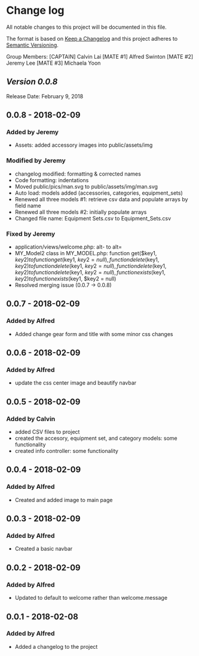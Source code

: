 # Change log
All notable changes to this project will be documented in this file.

The format is based on [Keep a Changelog](http://keepachangelog.com/en/1.0.0/)
and this project adheres to [Semantic Versioning](http://semver.org/spec/v2.0.0.html).

Group Members:
[CAPTAIN] Calvin Lai
[MATE #1] Alfred Swinton
[MATE #2] Jeremy Lee
[MATE #3] Michaela Yoon

## *Version 0.0.8*

Release Date: February 9, 2018

## 0.0.8 - 2018-02-09
### Added by Jeremy
- Assets: added accessory images into public/assets/img

### Modified by Jeremy
- changelog modified: formatting & corrected names
- Code formatting: indentations
- Moved public/pics/man.svg to public/assets/img/man.svg
- Auto load: models added (accessories, categories, equipment_sets)
- Renewed all three models #1: retrieve csv data and populate arrays by field name
- Renewed all three models #2: initially populate arrays
- Changed file name: Equipment Sets.csv to Equipment_Sets.csv

### Fixed by Jeremy
- application/views/welcome.php: alt- to alt=
- MY_Model2 class in MY_MODEL.php:
  function get($key1, $key2) to function get($key1, $key2 = null),
  function delete($key1, $key2) to function delete($key1, $key2 = null),
  function delete($key1, $key2) to function delete($key1, $key2 = null),
  function exists($key1, $key2) to function exists($key1, $key2 = null)
- Resolved merging issue (0.0.7 -> 0.0.8)

## 0.0.7 - 2018-02-09
### Added by Alfred
- Added change gear form and title with some minor css changes

## 0.0.6 - 2018-02-09
### Added by Alfred
- update the css center image and beautify navbar

## 0.0.5 - 2018-02-09
### Added by Calvin
- added CSV files to project
- created the accesory, equipment set, and category models: some functionality
- created info controller: some functionality
  
## 0.0.4 - 2018-02-09
### Added by Alfred
- Created and added image to main page

## 0.0.3 - 2018-02-09
### Added by Alfred
- Created a basic navbar 

## 0.0.2 - 2018-02-09
### Added by Alfred
- Updated to default to welcome rather than welcome.message

## 0.0.1 - 2018-02-08
### Added by Alfred
- Added a changelog to the project




